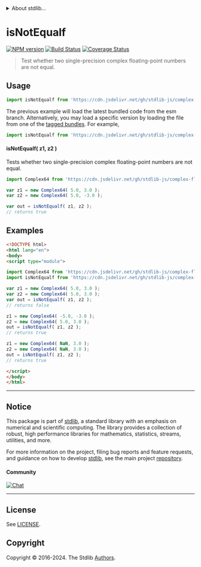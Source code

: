 <!--

@license Apache-2.0

Copyright (c) 2024 The Stdlib Authors.

Licensed under the Apache License, Version 2.0 (the "License");
you may not use this file except in compliance with the License.
You may obtain a copy of the License at

   http://www.apache.org/licenses/LICENSE-2.0

Unless required by applicable law or agreed to in writing, software
distributed under the License is distributed on an "AS IS" BASIS,
WITHOUT WARRANTIES OR CONDITIONS OF ANY KIND, either express or implied.
See the License for the specific language governing permissions and
limitations under the License.

-->


<details>
  <summary>
    About stdlib...
  </summary>
  <p>We believe in a future in which the web is a preferred environment for numerical computation. To help realize this future, we've built stdlib. stdlib is a standard library, with an emphasis on numerical and scientific computation, written in JavaScript (and C) for execution in browsers and in Node.js.</p>
  <p>The library is fully decomposable, being architected in such a way that you can swap out and mix and match APIs and functionality to cater to your exact preferences and use cases.</p>
  <p>When you use stdlib, you can be absolutely certain that you are using the most thorough, rigorous, well-written, studied, documented, tested, measured, and high-quality code out there.</p>
  <p>To join us in bringing numerical computing to the web, get started by checking us out on <a href="https://github.com/stdlib-js/stdlib">GitHub</a>, and please consider <a href="https://opencollective.com/stdlib">financially supporting stdlib</a>. We greatly appreciate your continued support!</p>
</details>

# isNotEqualf

[![NPM version][npm-image]][npm-url] [![Build Status][test-image]][test-url] [![Coverage Status][coverage-image]][coverage-url] <!-- [![dependencies][dependencies-image]][dependencies-url] -->

> Test whether two single-precision complex floating-point numbers are not equal.

<!-- Section to include introductory text. Make sure to keep an empty line after the intro `section` element and another before the `/section` close. -->

<section class="intro">

</section>

<!-- /.intro -->

<!-- Package usage documentation. -->



<section class="usage">

## Usage

```javascript
import isNotEqualf from 'https://cdn.jsdelivr.net/gh/stdlib-js/complex-base-assert-is-not-equalf@esm/index.mjs';
```
The previous example will load the latest bundled code from the esm branch. Alternatively, you may load a specific version by loading the file from one of the [tagged bundles](https://github.com/stdlib-js/complex-base-assert-is-not-equalf/tags). For example,

```javascript
import isNotEqualf from 'https://cdn.jsdelivr.net/gh/stdlib-js/complex-base-assert-is-not-equalf@v0.1.1-esm/index.mjs';
```

#### isNotEqualf( z1, z2 )

Tests whether two single-precision complex floating-point numbers are not equal.

```javascript
import Complex64 from 'https://cdn.jsdelivr.net/gh/stdlib-js/complex-float32@esm/index.mjs';

var z1 = new Complex64( 5.0, 3.0 );
var z2 = new Complex64( 5.0, -3.0 );

var out = isNotEqualf( z1, z2 );
// returns true
```

</section>

<!-- /.usage -->

<!-- Package usage notes. Make sure to keep an empty line after the `section` element and another before the `/section` close. -->

<section class="notes">

</section>

<!-- /.notes -->

<!-- Package usage examples. -->

<section class="examples">

## Examples

<!-- eslint no-undef: "error" -->

```html
<!DOCTYPE html>
<html lang="en">
<body>
<script type="module">

import Complex64 from 'https://cdn.jsdelivr.net/gh/stdlib-js/complex-float32@esm/index.mjs';
import isNotEqualf from 'https://cdn.jsdelivr.net/gh/stdlib-js/complex-base-assert-is-not-equalf@esm/index.mjs';

var z1 = new Complex64( 5.0, 3.0 );
var z2 = new Complex64( 5.0, 3.0 );
var out = isNotEqualf( z1, z2 );
// returns false

z1 = new Complex64( -5.0, -3.0 );
z2 = new Complex64( 5.0, 3.0 );
out = isNotEqualf( z1, z2 );
// returns true

z1 = new Complex64( NaN, 3.0 );
z2 = new Complex64( NaN, 3.0 );
out = isNotEqualf( z1, z2 );
// returns true

</script>
</body>
</html>
```

</section>

<!-- /.examples -->

<!-- C interface documentation. -->



<!-- Section to include cited references. If references are included, add a horizontal rule *before* the section. Make sure to keep an empty line after the `section` element and another before the `/section` close. -->

<section class="references">

</section>

<!-- /.references -->

<!-- Section for related `stdlib` packages. Do not manually edit this section, as it is automatically populated. -->

<section class="related">

</section>

<!-- /.related -->

<!-- Section for all links. Make sure to keep an empty line after the `section` element and another before the `/section` close. -->


<section class="main-repo" >

* * *

## Notice

This package is part of [stdlib][stdlib], a standard library with an emphasis on numerical and scientific computing. The library provides a collection of robust, high performance libraries for mathematics, statistics, streams, utilities, and more.

For more information on the project, filing bug reports and feature requests, and guidance on how to develop [stdlib][stdlib], see the main project [repository][stdlib].

#### Community

[![Chat][chat-image]][chat-url]

---

## License

See [LICENSE][stdlib-license].


## Copyright

Copyright &copy; 2016-2024. The Stdlib [Authors][stdlib-authors].

</section>

<!-- /.stdlib -->

<!-- Section for all links. Make sure to keep an empty line after the `section` element and another before the `/section` close. -->

<section class="links">

[npm-image]: http://img.shields.io/npm/v/@stdlib/complex-base-assert-is-not-equalf.svg
[npm-url]: https://npmjs.org/package/@stdlib/complex-base-assert-is-not-equalf

[test-image]: https://github.com/stdlib-js/complex-base-assert-is-not-equalf/actions/workflows/test.yml/badge.svg?branch=v0.1.1
[test-url]: https://github.com/stdlib-js/complex-base-assert-is-not-equalf/actions/workflows/test.yml?query=branch:v0.1.1

[coverage-image]: https://img.shields.io/codecov/c/github/stdlib-js/complex-base-assert-is-not-equalf/main.svg
[coverage-url]: https://codecov.io/github/stdlib-js/complex-base-assert-is-not-equalf?branch=main

<!--

[dependencies-image]: https://img.shields.io/david/stdlib-js/complex-base-assert-is-not-equalf.svg
[dependencies-url]: https://david-dm.org/stdlib-js/complex-base-assert-is-not-equalf/main

-->

[chat-image]: https://img.shields.io/gitter/room/stdlib-js/stdlib.svg
[chat-url]: https://app.gitter.im/#/room/#stdlib-js_stdlib:gitter.im

[stdlib]: https://github.com/stdlib-js/stdlib

[stdlib-authors]: https://github.com/stdlib-js/stdlib/graphs/contributors

[umd]: https://github.com/umdjs/umd
[es-module]: https://developer.mozilla.org/en-US/docs/Web/JavaScript/Guide/Modules

[deno-url]: https://github.com/stdlib-js/complex-base-assert-is-not-equalf/tree/deno
[deno-readme]: https://github.com/stdlib-js/complex-base-assert-is-not-equalf/blob/deno/README.md
[umd-url]: https://github.com/stdlib-js/complex-base-assert-is-not-equalf/tree/umd
[umd-readme]: https://github.com/stdlib-js/complex-base-assert-is-not-equalf/blob/umd/README.md
[esm-url]: https://github.com/stdlib-js/complex-base-assert-is-not-equalf/tree/esm
[esm-readme]: https://github.com/stdlib-js/complex-base-assert-is-not-equalf/blob/esm/README.md
[branches-url]: https://github.com/stdlib-js/complex-base-assert-is-not-equalf/blob/main/branches.md

[stdlib-license]: https://raw.githubusercontent.com/stdlib-js/complex-base-assert-is-not-equalf/main/LICENSE

</section>

<!-- /.links -->
